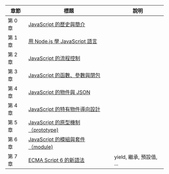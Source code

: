 | 章節 | 標題  |  說明  |
|----|--------|-----------|
| 第 0 章 | [JavaScript 的歷史與簡介](hisrtory.html)  |    |
| 第 1 章 | [用 Node.js 學 JavaScript 語言](basic.html)  |    |
| 第 2 章 |  [JavaScript 的流程控制](control.html)  |    |
| 第 3 章 |  [JavaScript 的函數、參數與閉包](function.html)  |    |
| 第 4 章 |  [JavaScript 的物件與 JSON](object.html)  |    |
| 第 4 章 |  [JavaScript 的特有物件導向設計](objectoriented.html)  |    |
| 第 5 章 |  [JavaScript 的原型機制 （prototype)](prototype.html)  |    |
| 第 6 章 |  [JavaScript 的模組與套件（module)](module.html)  |    |
| 第 7 章 |  [ECMA Script 6 的新語法](module.html)  |  yield,  繼承, 預設值, ... |
